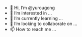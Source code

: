 - 👋 Hi, I’m @yurougong
- 👀 I’m interested in ...
- 🌱 I’m currently learning ...
- 💞️ I’m looking to collaborate on ...
- 📫 How to reach me ...

<!---
yurougong/yurougong is a ✨ special ✨ repository because its `README.md` (this file) appears on your GitHub profile.
You can click the Preview link to take a look at your changes.
--->
